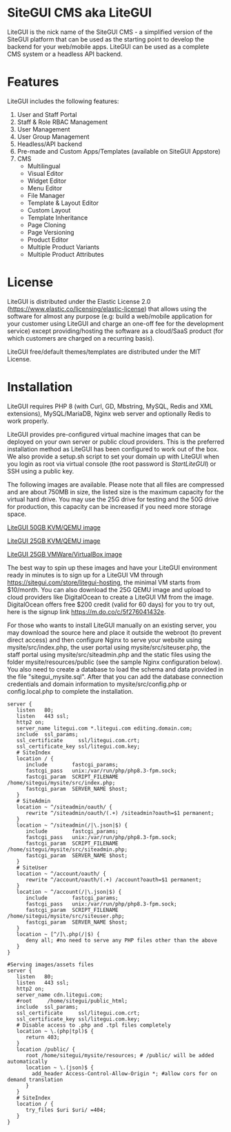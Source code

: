 # SiteGUI CMS aka LiteGUI
LiteGUI is the nick name of the SiteGUI CMS - a simplified version of the SiteGUI platform that can be used as the starting point to develop the backend for your web/mobile apps. LiteGUI can be used as a complete CMS system or a headless API backend.

# Features
LiteGUI includes the following features:
1. User and Staff Portal
2. Staff & Role RBAC Management			
3. User Management
4. User Group Management
5. Headless/API backend
6. Pre-made and Custom Apps/Templates (available on SiteGUI Appstore)
7. CMS
   - Multilingual       
   - Visual Editor
   - Widget Editor			
   - Menu Editor			
   - File Manager			
   - Template & Layout Editor			
   - Custom Layout			
   - Template Inheritance			
   - Page Cloning			
   - Page Versioning
   - Product Editor			
   - Multiple Product Variants			
   - Multiple Product Attributes	

# License
LiteGUI is distributed under the Elastic License 2.0 (https://www.elastic.co/licensing/elastic-license) that allows using the software for almost any purpose (e.g: build a web/mobile application for your customer using LiteGUI and charge an one-off fee for the development service) except providing/hosting the software as a cloud/SaaS product (for which customers are charged on a recurring basis).

LiteGUI free/default themes/templates are distributed under the MIT License.

# Installation
LiteGUI requires PHP 8 (with Curl, GD, Mbstring, MySQL, Redis and XML extensions), MySQL/MariaDB, Nginx web server and optionally Redis to work properly. 

LiteGUI provides pre-configured virtual machine images that can be deployed on your own server or public cloud providers. This is the preferred installation method as LiteGUI has been configured to work out of the box. We also provide a setup.sh script to set your domain up with LiteGUI when you login as root via virtual console (the root password is *StartLiteGUI*) or SSH using a public key.

The following images are available. Please note that all files are compressed and are about 750MB in size, the listed size is the maximum capacity for the virtual hard drive. You may use the 25G drive for testing and the 50G drive for production, this capacity can be increased if you need more storage space.

[LiteGUI 50GB KVM/QEMU image](https://cdn.sitegui.com/public/uploads/site/2/LiteGUI/litegui-vm-disk-50G.qcow2.gz)

[LiteGUI 25GB KVM/QEMU image](https://cdn.sitegui.com/public/uploads/site/2/LiteGUI/litegui-vm-disk-25G.qcow2.gz)

[LiteGUI 25GB VMWare/VirtualBox image](https://cdn.sitegui.com/public/uploads/site/2/LiteGUI/litegui-vm-disk-25G.vmdk.zip)

The best way to spin up these images and have your LiteGUI environment ready in minutes is to sign up for a LiteGUI VM through https://sitegui.com/store/litegui-hosting, the minimal VM starts from $10/month. You can also download the 25G QEMU image and upload to cloud providers like DigitalOcean to create a LiteGUI VM from the image. DigitalOcean offers free $200 credit (valid for 60 days) for you to try out, here is the signup link https://m.do.co/c/5f276041432e.

For those who wants to install LiteGUI manually on an existing server, you may download the source here and place it outside the webroot (to prevent direct access) and then configure Nginx to serve your website using mysite/src/index.php, the user portal using 
mysite/src/siteuser.php, the staff portal using mysite/src/siteadmin.php and the static files using the folder mysite/resources/public (see the sample Nginx configuration below). You also need to create a database to load the schema and data provided in the file "sitegui_mysite.sql". After that you can add the database connection credentials and domain information to mysite/src/config.php or config.local.php to complete the installation.

```
server {
   listen   80;
   listen   443 ssl;
   http2 on;
   server_name litegui.com *.litegui.com editing.domain.com;
   include  ssl_params;
   ssl_certificate     ssl/litegui.com.crt;
   ssl_certificate_key ssl/litegui.com.key;
   # SiteIndex
   location / {
      include        fastcgi_params;
      fastcgi_pass   unix:/var/run/php/php8.3-fpm.sock;
      fastcgi_param  SCRIPT_FILENAME   /home/sitegui/mysite/src/index.php;
      fastcgi_param  SERVER_NAME $host; 
   }
   # SiteAdmin
   location ~ ^/siteadmin/oauth/ {
      rewrite ^/siteadmin/oauth/(.+) /siteadmin?oauth=$1 permanent;
   }
   location ~ ^/siteadmin(/|\.json|$) {
      include        fastcgi_params;
      fastcgi_pass   unix:/var/run/php/php8.3-fpm.sock;
      fastcgi_param  SCRIPT_FILENAME   /home/sitegui/mysite/src/siteadmin.php;
      fastcgi_param  SERVER_NAME $host; 
   }
   # SiteUser
   location ~ ^/account/oauth/ {
      rewrite ^/account/oauth/(.+) /account?oauth=$1 permanent;
   }
   location ~ ^/account(/|\.json|$) {
      include        fastcgi_params;
      fastcgi_pass   unix:/var/run/php/php8.3-fpm.sock;
      fastcgi_param  SCRIPT_FILENAME   /home/sitegui/mysite/src/siteuser.php;
      fastcgi_param  SERVER_NAME $host; 
   }
   location ~ [^/]\.php(/|$) {
      deny all; #no need to serve any PHP files other than the above
   }
}

#Serving images/assets files
server {
   listen   80;
   listen   443 ssl;
   http2 on;
   server_name cdn.litegui.com;
   #root     /home/sitegui/public_html;
   include  ssl_params;
   ssl_certificate     ssl/litegui.com.crt;
   ssl_certificate_key ssl/litegui.com.key;
   # Disable access to .php and .tpl files completely
   location ~ \.(php|tpl)$ {
      return 403;
   }
   location /public/ {
      root /home/sitegui/mysite/resources; # /public/ will be added automatically
      location ~ \.(json)$ {
        add_header Access-Control-Allow-Origin *; #allow cors for on demand translation
      }
   }
   # SiteIndex
   location / {
      try_files $uri $uri/ =404;
   }
}
```
